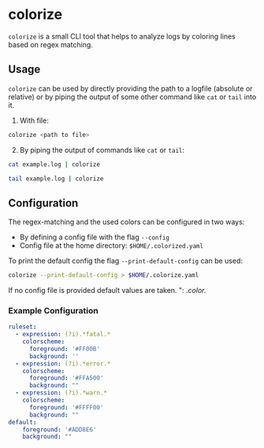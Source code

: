 # colorize

`colorize` is a small CLI tool that helps to analyze logs by coloring lines based on regex matching.

## Usage

`colorize` can be used by directly providing the path to a logfile (absolute or relative) or by piping the output of some other command like `cat` or `tail` into it.

1. With file:
```bash
colorize <path to file>
```
2. By piping the output of commands like `cat` or `tail`:
```bash
cat example.log | colorize
```

```bash
tail example.log | colorize    
```

## Configuration

The regex-matching and the used colors can be configured in two ways:
* By defining a config file with the flag `--config`
* Config file at the home directory: `$HOME/.colorized.yaml`

To print the default config the flag `--print-default-config` can be used:
```bash
colorize --print-default-config > $HOME/.colorize.yaml
```

If no config file is provided default values are taken.
": .*color.*
### Example Configuration

```yaml
ruleset:
  - expression: (?i).*fatal.*
    colorscheme:
      foreground: '#FF00B'
      background: ''
  - expression: (?i).*error.*
    colorscheme:
      foreground: '#FFA500'
      background: ""
  - expression: (?i).*warn.*
    colorscheme:
      foreground: '#FFFF00'
      background: ""
default:
    foreground: '#ADD8E6'
    background: ""

```
